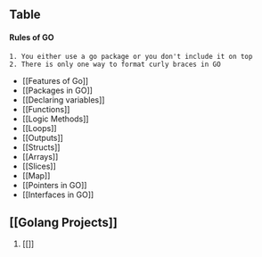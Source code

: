 ## Table
#### Rules of GO
	1. You either use a go package or you don't include it on top
	2. There is only one way to format curly braces in GO

- [[Features of Go]]
- [[Packages in GO]]
- [[Declaring variables]]
- [[Functions]]
- [[Logic Methods]]
- [[Loops]]
- [[Outputs]]
- [[Structs]]
- [[Arrays]]
- [[Slices]]
- [[Map]]
- [[Pointers in GO]]
- [[Interfaces in GO]]






## [[Golang Projects]]
1. [[]]